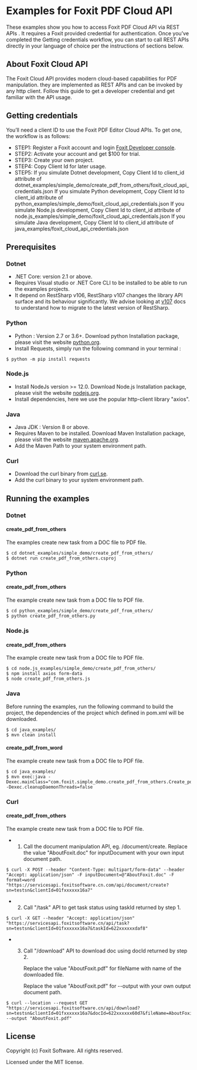 # Examples for Foxit PDF Cloud API

These examples show you how to access Foxit PDF Cloud API via REST APIs . It requires a Foxit provided credential for authentication. Once you’ve completed the Getting credentials workflow, you can start to call REST APIs directly in your language of choice per the instructions of sections below.

## About Foxit Cloud API
The Foxit Cloud API provides modern cloud-based capabilities for PDF manipulation. they are implemented as REST APIs and can be invoked by any http client. Follow this guide to get a developer credential and get familiar with the API usage. 

## Getting credentials
You’ll need a client ID to use the Foxit PDF Editor Cloud APIs. To get one, the workflow is as follows:
* STEP1: Register a Foxit account and login [Foxit Developer console](https://cloudapi.foxitsoftware.cn/dev-console).
* STEP2: Activate your account and get $100 for trial.
* STEP3: Create your own project.
* STEP4: Copy Client Id for later usage.
* STEP5: 
         If you simulate Dotnet development, Copy Client Id to client_id attribute of dotnet_examples/simple_demo/create_pdf_from_others/foxit_cloud_api_credentials.json
         If you simulate Python development, Copy Client Id to client_id attribute of python_examples/simple_demo/foxit_cloud_api_credentials.json
         If you simulate Node.js development, Copy Client Id to client_id attribute of node.js_examples/simple_demo/foxit_cloud_api_credentials.json
         If you simulate Java development, Copy Client Id to client_id attribute of java_examples/foxit_cloud_api_credentials.json
## Prerequisites

### Dotnet
* .NET Core: version 2.1 or above.
* Requires Visual studio or .NET Core CLI to be installed to be able to run the examples projects.
* It depend on RestSharp v106, RestSharp v107 changes the library API surface and its behaviour significantly. We advise looking at [v107](https://restsharp.dev/v107/) docs to understand how to migrate to the latest version of RestSharp.

### Python

* Python : Version 2.7 or 3.6+. Download python Installation package, please visit the website [python.org](https://www.python.org/). 
* Install Requests, simply run the following command in your terminal :
```
$ python -m pip install requests
```

### Node.js
* Install NodeJs version >= 12.0. Download Node.js Installation package, please visit the website [nodejs.org](https://nodejs.org/en/download/).
* Install dependencies, here we use the popular http-client library "axios".

### Java
* Java JDK : Version 8 or above.
* Requires Maven to be installed. Download Maven Installation package, please visit the website [maven.apache.org](https://maven.apache.org/install.html).
* Add the Maven Path to your system environment path.

### Curl
 * Download the curl binary from [curl.se](https://curl.se/download.html).
 * Add the curl binary to your system environment path.

## Running the examples

### Dotnet

#### create_pdf_from_others
The examples create new task from a DOC file to PDF file. 
```
$ cd dotnet_examples/simple_demo/create_pdf_from_others/
$ dotnet run create_pdf_from_others.csproj
```

### Python
#### create_pdf_from_others
The example create new task from a DOC file to PDF file. 
```
$ cd python_examples/simple_demo/create_pdf_from_others/
$ python create_pdf_from_others.py
```
### Node.js
#### create_pdf_from_others
The example create new task from a DOC file to PDF file. 
```
$ cd node.js_examples/simple_demo/create_pdf_from_others/
$ npm install axios form-data
$ node create_pdf_from_others.js
```
### Java
Before running the examples, run the following command to build the project, the dependencies of the project which defined in pom.xml  will be downloaded.
```
$ cd java_examples/
$ mvn clean install
```

#### create_pdf_from_word
The example create new task from a DOC file to PDF file. 
```
$ cd java_examples/
$ mvn exec:java -Dexec.mainClass="com.foxit.simple_demo.create_pdf_from_others.Create_pdf_from_others" -Dexec.cleanupDaemonThreads=false
```

### Curl
#### create_pdf_from_others
The example create new task from a DOC file to PDF file.

* 1. Call the document manipulation API, eg. /document/create.
     Replace the value "AboutFoxit.doc" for inputDocument with your own input document path. 
```
$ curl -X POST --header "Content-Type: multipart/form-data" --header "Accept: application/json" -F inputDocument=@"AboutFoxit.doc" -F format=word  "https://servicesapi.foxitsoftware.cn.com/api/document/create?sn=testsn&clientId=01fxxxxxx16a7"
```
* 2. Call "/task" API to get task status using taskId returned by step 1.
```
$ curl -X GET --header "Accept: application/json" "https://servicesapi.foxitsoftware.cn/api/task?sn=testsn&clientId=01fxxxxxx16a7&taskId=622xxxxxxdaf8"
```
* 3. Call "/download" API to download doc using docId returned by step 2.

     Replace the value "AboutFoxit.pdf" for fileName with name of the downloaded file. 

     Replace the value "AboutFoxit.pdf" for --output with your own output document path. 

```
$ curl --location --request GET "https://servicesapi.foxitsoftware.cn/api/download?sn=testsn&clientId=01fxxxxxx16a7&docId=622xxxxxx60d7&fileName=AboutFoxit.pdf" --output "AboutFoxit.pdf"
```
## License
Copyright (c) Foxit Software. All rights reserved.

Licensed under the MIT license.

